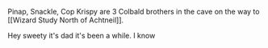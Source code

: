 Pinap, Snackle, Cop Krispy are 3 Colbald brothers in the cave on the way to [[Wizard Study North of Achtneil]].

Hey sweety it's dad it's been a while. I know